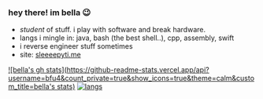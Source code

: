 ### hey there! im bella 😉

<!--
**bfu4/bfu4** is a ✨ _special_ ✨ repository because its `README.md` (this file) appears on your GitHub profile.-->

- *student* of stuff. i play with software and break hardware.
- langs i mingle in: java, bash (the best shell..), cpp, assembly, swift
- i reverse engineer stuff sometimes
- site: [sleeeepyti.me](https://sleeeepyti.me)

[![bella's gh stats](https://github-readme-stats.vercel.app/api?username=bfu4&count_private=true&show_icons=true&theme=calm&custom_title=bella's stats)](https://github.com/anuraghazra/github-readme-stats)
[![langs](https://github-readme-stats.vercel.app/api/top-langs/?username=bfu4&theme=calm&layout=compact&custom_title=langs)](https://github.com/anuraghazra/github-readme-stats)
